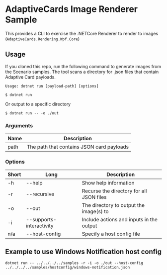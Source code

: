﻿# AdaptiveCards Image Renderer Sample

This provides a CLI to exercise the .NETCore Renderer to render to images (`AdaptiveCards.Rendering.Wpf.Core`)

## Usage

If you cloned this repo, run the following command to generate images from the Scenario samples. The tool scans a directory for .json files that contain Adaptive Card payloads.

```console
Usage: dotnet run [payload-path] [options]
```

```console
$ dotnet run
```

Or output to a specific directory

```console
$ dotnet run -- -o ./out
```


### Arguments

Name | Description
---|---
path | The path that contains JSON card payloads

### Options

Short | Long | Description
---|---|---
-h |--help | Show help information
-r |--recursive | Recurse the directory for all JSON files
-o |--out | The directory to output the image(s) to
-i | --supports-interactivity  | Include actions and inputs in the output
n/a | --host-config | Specify a host config file

## Example to use Windows Notification host config

```console
dotnet run -- ../../../../samples -r -i -o ./out --host-config ../../../../samples/hostconfig/windows-notification.json
```